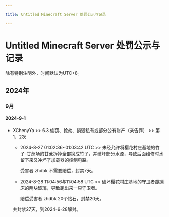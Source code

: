 ```yaml
---

title: Untitled Minecraft Server 处罚公示与记录

---
```


# Untitled Minecraft Server 处罚公示与记录

除有特别注明外，时间默认为UTC+8。

## 2024年

### 9月

#### 2024-9-1

- XChenyYa >> 6.3 偷窃、抢劫、损毁私有或部分公有财产（亲告罪） >> 第1、2次
    - 2024-8-27 01:02:36~01:03:42 UTC >> 未经允许将樱花村庄基地的竹子-甘蔗场的甘蔗拆掉全部换成竹子，并破坏部分水源，导致后面维修时水留下来又冲坏了加载器的控制电路。

      受害者 zhdbk 不需要赔偿，封禁7天。

    - 2024-8-28 11:04:56与11:04:58 UTC >> 破坏樱花村庄基地的守卫者蹦蹦床的两块玻璃，导致跑出来一只守卫者。

      赔偿受害者 zhdbk 20个钻石，封禁20天。

  共封禁27天，到2024-9-28解封。
